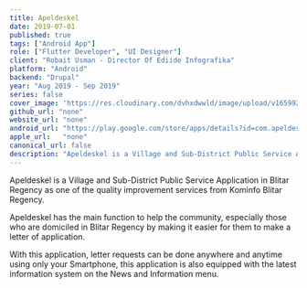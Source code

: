 ```yaml
---
title: Apeldeskel
date: 2019-07-01
published: true
tags: ["Android App"]
role: ["Flutter Developer", "UI Designer"]
client: "Robait Usman - Director Of Ediide Infografika"
platform: "Android" 
backend: "Drupal"
year: "Aug 2019 - Sep 2019"
series: false
cover_image: 'https://res.cloudinary.com/dvhxdwwld/image/upload/v1659928726/apeldeskel-cover_kpmmzv.png'
github_url: "none"
website_url: "none"
android_url: "https://play.google.com/store/apps/details?id=com.apeldeskel.ediide"
apple_url:   "none"
canonical_url: false
description: "Apeldeskel is a Village and Sub-District Public Service Application in Blitar Regency"
---
```


Apeldeskel is a Village and Sub-District Public Service Application in Blitar Regency as one of the quality improvement services from Kominfo Blitar Regency.

Apeldeskel has the main function to help the community, especially those who are domiciled in Blitar Regency by making it easier for them to make a letter of application.

With this application, letter requests can be done anywhere and anytime using only your Smartphone, this application is also equipped with the latest information system on the News and Information menu.
  

